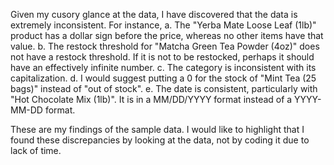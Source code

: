 Given my cusory glance at the data, I have discovered that the data is extremely inconsistent.
For instance,
a. The "Yerba Mate Loose Leaf (1lb)" product has a dollar sign before the price, whereas no other items have that value.
b. The restock threshold for "Matcha Green Tea Powder (4oz)" does not have a restock threshold. If it is not to be restocked, perhaps it should have an effectively infinite number.
c. The category is inconsistent with its capitalization.
d. I would suggest putting a 0 for the stock of "Mint Tea (25 bags)" instead of "out of stock".
e. The date is consistent, particularly with "Hot Chocolate Mix (1lb)". It is in a MM/DD/YYYY format instead of a YYYY-MM-DD format.

These are my findings of the sample data. I would like to highlight that I found these discrepancies by looking at the data, not by coding it due to lack of time.
